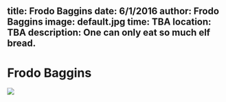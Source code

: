title: Frodo Baggins
date: 6/1/2016
author: Frodo Baggins
image: default.jpg
time: TBA
location: TBA
description: One can only eat so much elf bread.
---

# Frodo Baggins

<img src="http://img.memecdn.com/just-frodo_o_148812.jpg"/>